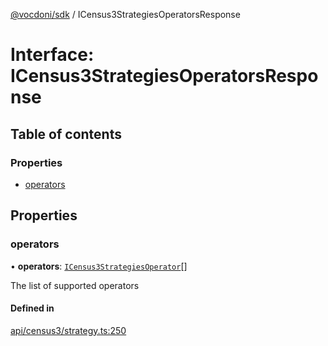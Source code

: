 [@vocdoni/sdk](/sdk) / ICensus3StrategiesOperatorsResponse

# Interface: ICensus3StrategiesOperatorsResponse

## Table of contents

### Properties

- [operators](ICensus3StrategiesOperatorsResponse#operators)

## Properties

### operators

• **operators**: [`ICensus3StrategiesOperator`](ICensus3StrategiesOperator)[]

The list of supported operators

#### Defined in

[api/census3/strategy.ts:250](https://github.com/vocdoni/vocdoni-sdk/blob/c61694d51d7ca609cdc86440f23c7a75ea39ea5b/src/api/census3/strategy.ts#L250)
